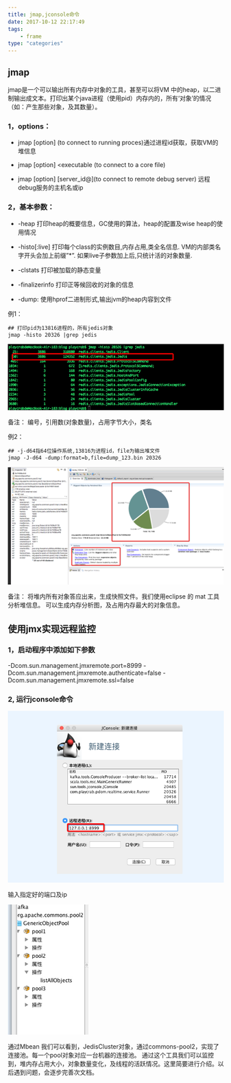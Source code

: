 ```yaml
---
title: jmap,jconsole命令
date: 2017-10-12 22:17:49
tags:
    - frame
type: "categories"
---
```


## jmap

jmap是一个可以输出所有内存中对象的工具，甚至可以将VM 中的heap，以二进制输出成文本。打印出某个java进程（使用pid）内存内的，所有‘对象’的情况（如：产生那些对象，及其数量）。

### 1，options： 
* jmap [option] <pid> (to connect to running proces)通过进程id获取，获取VM的堆信息

* jmap [option] <executable <core> (to connect to a core file) 

* jmap [option] [server_id@]<remote server IP or hostname>(to connect to remote debug server) 远程debug服务的主机名或ip

### 2，基本参数：
* -heap 打印heap的概要信息，GC使用的算法，heap的配置及wise heap的使用情况
* -histo[:live]  打印每个class的实例数目,内存占用,类全名信息. VM的内部类名字开头会加上前缀”*”. 如果live子参数加上后,只统计活的对象数量. 

* -clstats 打印被加载的静态变量 
* -finalizerinfo 打印正等候回收的对象的信息
* -dump:<dump-options> 使用hprof二进制形式,输出jvm的heap内容到文件

例1：

```
## 打印pid为13816进程的，所有jedis对象
jmap -histo 20326 |grep jedis

```

![Alt text](https://raw.githubusercontent.com/nick-weixx/nick-weixx.github.io/master/img/jmap_1.png) 

备注： 编号，引用数(对象数量)，占用字节大小，类名

例2：

```
## -j-d64指64位操作系统,13816为进程id，file为输出堆文件
jmap -J-d64 -dump:format=b,file=dump_123.bin 20326

```

![Alt text](https://raw.githubusercontent.com/nick-weixx/nick-weixx.github.io/master/img/jmap_2.png) 


备注： 将堆内所有对象答应出来，生成快照文件。我们使用eclipse 的 mat 工具分析堆信息。
可以生成内存分析图，及占用内存最大的对象信息。


## 使用jmx实现远程监控

### 1，启动程序中添加如下参数

-Dcom.sun.management.jmxremote.port=8999
-Dcom.sun.management.jmxremote.authenticate=false
-Dcom.sun.management.jmxremote.ssl=false

### 2, 运行jconsole命令

![Alt text](https://raw.githubusercontent.com/nick-weixx/nick-weixx.github.io/master/img/jconsole_1.png) 

输入指定好的端口及ip

![Alt text](https://raw.githubusercontent.com/nick-weixx/nick-weixx.github.io/master/img/jconsole_2.png) 

通过Mbean 我们可以看到，JedisCluster对象，通过commons-pool2，实现了连接池。每一个pool对象对应一台机器的连接池。
通过这个工具我们可以监控到，堆内存占用大小，对象数量变化，及线程的活跃情况。这里简要进行介绍。以后遇到问题，会逐步完善次文档。
